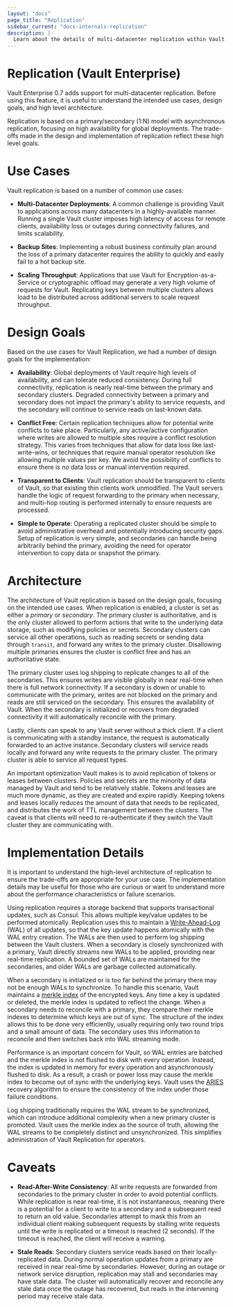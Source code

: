 ```yaml
---
layout: "docs"
page_title: "Replication"
sidebar_current: "docs-internals-replication"
description: |-
  Learn about the details of multi-datacenter replication within Vault.
---
```


# Replication (Vault Enterprise)

Vault Enterprise 0.7 adds support for multi-datacenter replication. Before
using this feature, it is useful to understand the intended use cases, design
goals, and high level architecture.

Replication is based on a primary/secondary (1:N) model with asynchronous
replication, focusing on high availability for global deployments. The
trade-offs made in the design and implementation of replication reflect these
high level goals.

# Use Cases

Vault replication is based on a number of common use cases:

* **Multi-Datacenter Deployments**: A common challenge is providing Vault to
  applications across many datacenters in a highly-available manner. Running a
  single Vault cluster imposes high latency of access for remote clients,
  availability loss or outages during connectivity failures, and limits
  scalability.

* **Backup Sites**: Implementing a robust business continuity plan around the
  loss of a primary datacenter requires the ability to quickly and easily fail
  to a hot backup site.

* **Scaling Throughput**: Applications that use Vault for
  Encryption-as-a-Service or cryptographic offload may generate a very high
  volume of requests for Vault. Replicating keys between multiple clusters
  allows load to be distributed across additional servers to scale request
  throughput.

# Design Goals

Based on the use cases for Vault Replication, we had a number of design goals
for the implementation:

* **Availability**: Global deployments of Vault require high levels of
  availability, and can tolerate reduced consistency. During full connectivity,
  replication is nearly real-time between the primary and secondary clusters.
  Degraded connectivity between a primary and secondary does not impact the
  primary's ability to service requests, and the secondary will continue to
  service reads on last-known data.

* **Conflict Free**: Certain replication techniques allow for potential write
  conflicts to take place. Particularly, any active/active configuration where
  writes are allowed to multiple sites require a conflict resolution strategy.
  This varies from techniques that allow for data loss like last-write-wins, or
  techniques that require manual operator resolution like allowing multiple
  values per key. We avoid the possibility of conflicts to ensure there is no
  data loss or manual intervention required.

* **Transparent to Clients**: Vault replication should be transparent to
  clients of Vault, so that existing thin clients work unmodified. The Vault
  servers handle the logic of request forwarding to the primary when necessary,
  and multi-hop routing is performed internally to ensure requests are
  processed.

* **Simple to Operate**: Operating a replicated cluster should be simple to
  avoid administrative overhead and potentially introducing security gaps.
  Setup of replication is very simple, and secondaries can handle being
  arbitrarily behind the primary, avoiding the need for operator intervention
  to copy data or snapshot the primary.

# Architecture

The architecture of Vault replication is based on the design goals, focusing on
the intended use cases. When replication is enabled, a cluster is set as either
a _primary_ or _secondary_. The primary cluster is authoritative, and is the
only cluster allowed to perform actions that write to the underlying data
storage, such as modifying policies or secrets. Secondary clusters can service
all other operations, such as reading secrets or sending data through
`transit`, and forward any writes to the primary cluster. Disallowing multiple
primaries ensures the cluster is conflict free and has an authoritative state.

The primary cluster uses log shipping to replicate changes to all of the
secondaries.  This ensures writes are visible globally in near real-time when
there is full network connectivity. If a secondary is down or unable to
communicate with the primary, writes are not blocked on the primary and reads
are still serviced on the secondary. This ensures the availability of Vault.
When the secondary is initialized or recovers from degraded connectivity it
will automatically reconcile with the primary.

Lastly, clients can speak to any Vault server without a thick client. If a
client is communicating with a standby instance, the request is automatically
forwarded to an active instance. Secondary clusters will service reads locally
and forward any write requests to the primary cluster. The primary cluster is
able to service all request types.

An important optimization Vault makes is to avoid replication of tokens or
leases between clusters. Policies and secrets are the minority of data managed
by Vault and tend to be relatively stable. Tokens and leases are much more
dynamic, as they are created and expire rapidly. Keeping tokens and leases
locally reduces the amount of data that needs to be replicated, and distributes
the work of TTL management between the clusters. The caveat is that clients
will need to re-authenticate if they switch the Vault cluster they are
communicating with.

# Implementation Details

It is important to understand the high-level architecture of replication to
ensure the trade-offs are appropriate for your use case. The implementation
details may be useful for those who are curious or want to understand more
about the performance characteristics or failure scenarios.

Using replication requires a storage backend that supports transactional
updates, such as Consul.  This allows multiple key/value updates to be
performed atomically. Replication uses this to maintain a
[Write-Ahead-Log][wal] (WAL) of all updates, so that the key update happens
atomically with the WAL entry creation.  The WALs are then used to perform log
shipping between the Vault clusters. When a secondary is closely synchronized
with a primary, Vault directly streams new WALs to be applied, providing near
real-time replication. A bounded set of WALs are maintained for the
secondaries, and older WALs are garbage collected automatically.

When a secondary is initialized or is too far behind the primary there may not
be enough WALs to synchronize. To handle this scenario, Vault maintains a
[merkle index][merkle] of the encrypted keys. Any time a key is updated or
deleted, the merkle index is updated to reflect the change.  When a secondary
needs to reconcile with a primary, they compare their merkle indexes to
determine which keys are out of sync. The structure of the index allows this to
be done very efficiently, usually requiring only two round trips and a small
amount of data. The secondary uses this information to reconcile and then
switches back into WAL streaming mode.

Performance is an important concern for Vault, so WAL entries are batched and
the merkle index is not flushed to disk with every operation. Instead, the
index is updated in memory for every operation and asynchronously flushed to
disk. As a result, a crash or power loss may cause the merkle index to become
out of sync with the underlying keys. Vault uses the [ARIES][aries] recovery
algorithm to ensure the consistency of the index under those failure
conditions.

Log shipping traditionally requires the WAL stream to be synchronized, which
can introduce additional complexity when a new primary cluster is promoted.
Vault uses the merkle index as the source of truth, allowing the WAL streams to
be completely distinct and unsynchronized.  This simplifies administration of
Vault Replication for operators.

# Caveats

* **Read-After-Write Consistency**: All write requests are forwarded from
  secondaries to the primary cluster in order to avoid potential conflicts.
  While replication is near real-time, it is not instantaneous, meaning there
  is a potential for a client to write to a secondary and a subsequent read to
  return an old value. Secondaries attempt to mask this from an individual
  client making subsequent requests by stalling write requests until the write
  is replicated or a timeout is reached (2 seconds). If the timeout is reached,
  the client will receive a warning.

* **Stale Reads**: Secondary clusters service reads based on their
  locally-replicated data. During normal operation updates from a primary are
  received in near real-time by secondaries. However, during an outage or
  network service disruption, replication may stall and secondaries may have
  stale data. The cluster will automatically recover and reconcile any stale
  data once the outage has recovered, but reads in the intervening period may
  receive stale data.

[wal]: https://en.wikipedia.org/wiki/Write-ahead_logging
[merkle]: https://en.wikipedia.org/wiki/Merkle_tree
[aries]: https://en.wikipedia.org/wiki/Algorithms_for_Recovery_and_Isolation_Exploiting_Semantics
